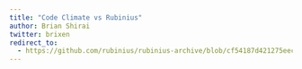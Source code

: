 ```yaml
---
title: "Code Climate vs Rubinius"
author: Brian Shirai
twitter: brixen
redirect_to:
  - https://github.com/rubinius/rubinius-archive/blob/cf54187d421275eec7d2db0abd5d4c059755b577/_posts/2015-09-28-code-climate-vs-rubinius.markdown
---
```

